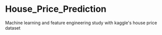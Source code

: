 # House_Price_Prediction
Machine learning and feature engineering study with kaggle's house price dataset
